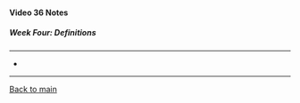 #### Video 36 Notes

##### Week Four: Definitions
---
- 

---

[Back to main](https://github.com/rot0xd/Coursera/blob/master/Cryptography/I/README.md)

